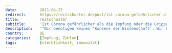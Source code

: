 ```yaml
---
date:          2021-04-27
redirect:      https://reitschuster.de/post/ist-corona-gefaehrlicher-als-die-impfung-oder-die-grippe/
title:         reitschuster
subtitle:      'Ist Corona gefährlicher als die Impfung oder die Grippe?'
description:   '"Wir benötigen keinen ‘Konsens der Wissenschaft‘. Wir benötigen eine Debatte." Der Leipziger Professor Luckhaus, der aus Protest gegen ihren Corona-Kurs aus der Leopoldina ausgetreten ist, stellt mit einer neuen Analyse den Lockdown in Frage.'
country:       DE
categories:    [Impfung, Zahlen]
tags:          [sterblichkeit, immunität]
---
```

